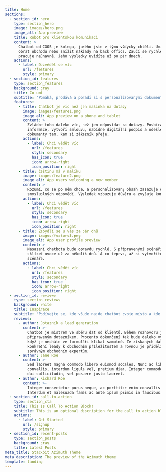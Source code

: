 ```yaml
---
title: Home
sections:
  - section_id: hero
    type: section_hero
    image: images/hero.png
    image_alt: App preview
    title: Robot pro klientskou komunikaci
    content: >
      Chatbot od CGOS je kolega, jakého jste v týmu vždycky chtěli. Umí zvýšit
      obrat obchodu nebo snížit náklady na back office. Zaučí se rychle a
      pracuje neúnavně. Jeho výsledky uvidíte už po pár dnech.
    actions:
      - label: Dozvědět se víc
        url: /features
        style: primary
  - section_id: features
    type: section_features
    background: gray
    title: Co umí
    subtitle: 'Pomáhá, prodává a poradí si s personalizovanými dokumenty'
    features:
      - title: Chatbot je víc než jen mašinka na dotazy
        image: images/feature1.png
        image_alt: App preview on a phone and tablet
        content: >
          Zvládne toho daleko víc, než jen odpovídat na dotazy. Posbírá
          informace, vytvoří smlouvu, nabídne digitální podpis a odešle
          dokumenty tam, kam si zákazník přeje.
        actions:
          - label: Chci vědět víc
            url: /features
            style: secondary
            has_icon: true
            icon: arrow-right
            icon_position: right
      - title: Češtinu má v malíku
        image: images/feature2.png
        image_alt: App users welcoming a new member
        content: >
          Rozumí, co se po něm chce, a personalizovaný obsah zasazuje do
          smysluplných odpovědí. Výsledek vzbuzuje důvěru a zvyšuje konverze.
        actions:
          - label: Chci vědět víc
            url: /features
            style: secondary
            has_icon: true
            icon: arrow-right
            icon_position: right
      - title: Zabydlí se u vás za pár dnů
        image: images/feature3.png
        image_alt: App user profile preview
        content: >
          Nasazení chatbota bude opravdu rychlé. S připravenými scénáři budete
          sklízet ovoce už za několik dnů. A co teprve, až si vytvoříte vlastní
          scénáře.
        actions:
          - label: Chci vědět víc
            url: /features
            style: secondary
            has_icon: true
            icon: arrow-right
            icon_position: right
  - section_id: reviews
    type: section_reviews
    background: white
    title: Inspirace
    subtitle: 'Podívejte se, kde všude najde chatbot svoje místo a kde vám dokáže pomoc'
    reviews:
      - author: Dotazník a lead generation
        content: >-
          Chatbot je mistrem ve sběru dat od klientů. Během rozhovoru je provede
          připraveným dotazníkem. Procento dokončení tak bude daleko vyšší, než
          když je necháte ve formuláři klikat samotné. Ze získaných dat vytvoří
          konkrétní leady k obchodním příležitostem a rovnou je přidělí těm
          správným obchodním expertům.
      - author: Jane Roe
        content: >-
          Sed laoreet magna commodo libero euismod sodales. Nunc ac libero
          convallis, interdum ligula vel, pretium diam. Integer commodo sem at
          dui sollicitudin, vel posuere justo laoreet.
      - author: Richard Roe
        content: >-
          Integer consectetur purus neque, ac porttitor enim convallis vitae.
          Interdum et malesuada fames ac ante ipsum primis in faucibus.
  - section_id: call-to-action
    type: section_cta
    title: This Is Call To Action Block!
    subtitle: This is an optional description for the call to action block.
    actions:
      - label: Get Started
        url: /signup
        style: primary
  - section_id: recent-posts
    type: section_posts
    background: gray
    title: Latest Posts
meta_title: Stackbit Azimuth Theme
meta_description: The preview of the Azimuth theme
template: landing
---
```

